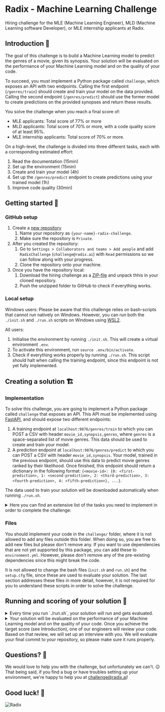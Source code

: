 # Radix - Machine Learning Challenge

Hiring challenge for the MLE (Machine Learning Engineer), MLD (Machine Learning software Developer), or MLE internship applicants at Radix.


## Introduction 🔖

The goal of this challenge is to build a Machine Learning model to predict the genres of a movie, given its synopsis. Your solution will be evaluated on the performance of your Machine Learning model and on the quality of your code.

To succeed, you must implement a Python package called `challenge`, which exposes an API with two endpoints. Calling the first endpoint (`/genres/train`) should create and train your model on the data provided. Calling the second endpoint (`/genres/predict`) should use the former model to create predictions on the provided synopses and return these results.

You solve the challenge when you reach a final score of:
* MLE applicants: Total score of 77% or more
* MLD applicants: Total score of 70% or more, with a code quality score of at least 95%.
* MLE internship applicants: Total score of 70% or more.

On a high-level, the challenge is divided into three different tasks, each with a corresponding estimated effort:

1. Read the documentation (15min)
2. Set up the environment (15min)
3. Create and train your model (4h)
4. Set up the `/genres/predict` endpoint to create predictions using your trained model (1h)
5. Improve code quality (30min)




## Getting started 🚀

### GitHub setup

1. Create a [new repository](https://github.com/new)
   1. Name your repository as `{your-name}-radix-challenge`.
   2. Make sure the repository is `Private`.
2. After you created the repository:
   1. Go to `Settings > Collaborators and teams > Add people` and add `RadixChallenge` (`challenge@radix.ai`) with `Read` permissions so we can follow along with your progress.
   2. Clone the repository onto your machine.
3. Once you have the repository local:
   1. Download the hiring challenge as a [ZIP-file](https://github.com/radix-ai-challenge/radix-mle-challenge/archive/refs/heads/main.zip) and unpack thhis in your cloned repository.
   2. Push the unzipped folder to GitHub to check if everything works.

### Local setup

Windows users: Please be aware that this challenge relies on bash-scripts that cannot run natively on Windows. However, you can run both the `./init.sh` and `./run.sh` scripts on Windows using [WSL2](https://docs.microsoft.com/en-us/windows/wsl/install-win10).

All users:
1. Initialise the environment by running `./init.sh`. This will create a virtual environment `.env`. 
2. To activate this environment, run `source .env/bin/activate`.
3. Check if everything works properly by running `./run.sh`. This script should halt when calling the training endpoint, since this endpoint is not yet fully implemented.



## Creating a solution 🏗

### Implementation

To solve this challenge, you are going to implement a Python package called `challenge` that exposes an API. This API must be implemented using [FastAPI](https://fastapi.tiangolo.com/), and should expose two different endpoints:

1. A training endpoint at `localhost:9876/genres/train` to which you can POST a CSV with header `movie_id,synopsis,genres`, where `genres` is a space-separated list of movie genres. This data should be used to create and train your model.
2. A prediction endpoint at `localhost:9876/genres/predict` to which you can POST a CSV with header `movie_id,synopsis`. Your model, trained in the previous endpoint, should use this data to predict movie genres ranked by their likelihood. Once finished, this endpoint should return a dictionary in the following format: `{<movie-id>: {0: <first-prediction>, 1: <second-prediction>, 2: <third-prediction>, 3: <fourth-prediction>, 4: <fifth-prediction>}, ...}`.

The data used to train your solution will be downloaded automatically when running `./run.sh`.

<details>
<summary>Here you can find an extensive list of the tasks you need to implement in order to complete the challenge:</summary>

0. Run `init.sh` to create a virtual environment in which the code can run
1. In the `/genres/train` endpoint:
   1. Create a model
   2. Train the model on the received data
   3. Save the model
2. In the `/genres/predict` endpoint:
   1. Create the endpoint
   2. Load in the previously trained model
   3. Make predictions (ranked) on the received data
   4. Return your predictions in dictionary-format, as specified above
3. Run `run.sh` to evaluate your implementation
</details>

### Files 

You should implement your code in the `challenge/` folder, where it is not allowed to add any files outside this folder. When doing so, you are free to add new files but please don't remove any. If you want to use dependencies that are not yet supported by this package, you can add these to `environment.yml`. However, please don't remove any of the pre-existing dependencies since this might break the code.

It is not allowed to change the bash files (`init.sh` and `run.sh`) and the `setup.cfg` file, since these are used to evaluate your solution. The last section addresses these files in more detail, however, it is not required for you to understand these scripts in order to solve the challenge.



## Running and scoring of your solution 💯

<details>
<summary>Every time you run `./run.sh`, your solution will run and gets evaluated.</summary>

1. Download the `train.csv` and `test.csv` datasets
2. Start your FastAPI server on port 9876
3. POST `train.csv` to `localhost:9876/genres/train` to train your model
4. POST `test.csv` to `localhost:9876/genres/predict` to create a `submission.json` with the top 5 most probable genres (ranked) for each test movie
5. Stop your FastAPI server once complete, or when either training or evaluation fails
6. Compute a score that indicates the quality of your code
7. Upload `submission.json` to our evaluation endpoint to get a score on your predictions
8. Geometrically combine both of your scores: code quality score (6) and predictive score (7)
9. Ask for your git username and email address, if not yet configured
10. Print your final score and send the results to us for validation
</details>

<details>
<summary>Your solution will be evaluated on the performance of your Machine Learning model and on the quality of your code. Once you achieve the target score (see Introduction), one of our engineers will review your code. Based on that review, we will set up an interview with you. We will evaluate your final commit to your repository, so please make sure it runs properly.</summary>

The final score is the geometric mean of two components:
1. Your **predictive score** evaluated as the [Mean Average Precision at K](https://en.wikipedia.org/wiki/Evaluation_measures_(information_retrieval)) for the top 5 predicted genres. Note that this metric keeps the ranking into account.
2. Your **code quality score**, which is the geometric mean of:
   1. Whether you added files outside the `./challenge` folder: `0%` if you did, `100%` otherwise
   2. A percentage score based on `flake8`
   3. A percentage score based on `isort`
   4. A percentage score based on `pydocstyle`
   5. A percentage score based on `mypy`
   6. A percentage score based on the actual number of lines of code
   
</details>



## Questions? 🤨

We would love to help you with the challenge, but unfortunately we can't. 😉 That being said, if you find a bug or have troubles setting up your environment, we're happy to help you at [challenge@radix.ai](mailto:challenge@radix.ai)! 



## Good luck! 🤞

![Radix](https://media-exp1.licdn.com/dms/image/C4D0BAQH7Tz0v-I5l1g/company-logo_200_200/0/1569474265425?e=2159024400&v=beta&t=TiThE4sfIokh1WfVN04aM7qgcI__285c2xkE0bEzCtA)
